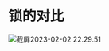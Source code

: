 # 锁的对比



 ![截屏2023-02-02 22.29.51](https://xingqiu-tuchuang-1256524210.cos.ap-shanghai.myqcloud.com/3978/%E6%88%AA%E5%B1%8F2023-02-02%2022.29.51.png)




